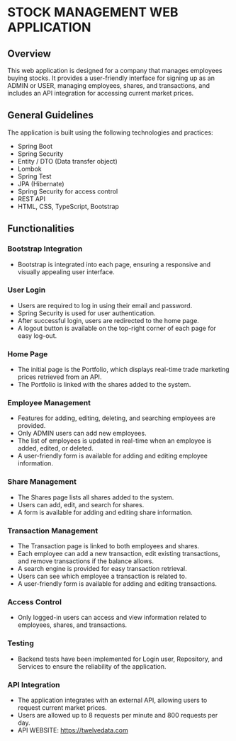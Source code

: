 # STOCK MANAGEMENT WEB APPLICATION

## Overview
This web application is designed for a company that manages employees buying stocks. It provides a user-friendly interface for signing up as an ADMIN or USER, managing employees, shares, and transactions, and includes an API integration for accessing current market prices.

## General Guidelines
The application is built using the following technologies and practices:
- Spring Boot
- Spring Security
- Entity / DTO (Data transfer object)
- Lombok
- Spring Test
- JPA (Hibernate)
- Spring Security for access control
- REST API
- HTML, CSS, TypeScript, Bootstrap


## Functionalities

### Bootstrap Integration
- Bootstrap is integrated into each page, ensuring a responsive and visually appealing user interface.

### User Login
- Users are required to log in using their email and password.
- Spring Security is used for user authentication.
- After successful login, users are redirected to the home page.
- A logout button is available on the top-right corner of each page for easy log-out.

### Home Page
- The initial page is the Portfolio, which displays real-time trade marketing prices retrieved from an API.
- The Portfolio is linked with the shares added to the system.

### Employee Management
- Features for adding, editing, deleting, and searching employees are provided.
- Only ADMIN users can add new employees.
- The list of employees is updated in real-time when an employee is added, edited, or deleted.
- A user-friendly form is available for adding and editing employee information.

### Share Management
- The Shares page lists all shares added to the system.
- Users can add, edit, and search for shares.
- A form is available for adding and editing share information.

### Transaction Management
- The Transaction page is linked to both employees and shares.
- Each employee can add a new transaction, edit existing transactions, and remove transactions if the balance allows.
- A search engine is provided for easy transaction retrieval.
- Users can see which employee a transaction is related to.
- A user-friendly form is available for adding and editing transactions.

### Access Control
- Only logged-in users can access and view information related to employees, shares, and transactions.

### Testing
- Backend tests have been implemented for Login user, Repository, and Services to ensure the reliability of the application.

### API Integration
- The application integrates with an external API, allowing users to request current market prices.
- Users are allowed up to 8 requests per minute and 800 requests per day.
- API WEBSITE: https://twelvedata.com


